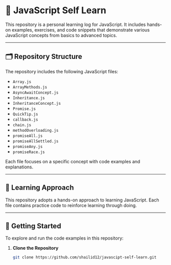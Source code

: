# 📘 JavaScript Self Learn

This repository is a personal learning log for JavaScript. It includes hands-on examples, exercises, and code snippets that demonstrate various JavaScript concepts from basics to advanced topics.

---

## 🗂️ Repository Structure

The repository includes the following JavaScript files:

- `Array.js`
- `ArrayMethods.js`
- `AsyncAwaitConcept.js`
- `Inheritance.js`
- `InheritanceConcept.js`
- `Promise.js`
- `QuickTip.js`
- `callback.js`
- `chain.js`
- `methodOverloading.js`
- `promiseAll.js`
- `promiseAllSettled.js`
- `promiseAny.js`
- `promiseRace.js`

Each file focuses on a specific concept with code examples and explanations.

---

## 🧠 Learning Approach

This repository adopts a hands-on approach to learning JavaScript. Each file contains practice code to reinforce learning through doing.

---

## 🚀 Getting Started

To explore and run the code examples in this repository:

1. **Clone the Repository**
   ```bash
   git clone https://github.com/shailid12/javascipt-self-learn.git

